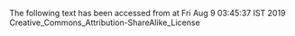 The following text has been accessed from at Fri Aug 9 03:45:37 IST 2019
Creative_Commons_Attribution-ShareAlike_License
